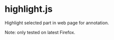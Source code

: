# highlight.js

Highlight selected part in web page for annotation.

Note: only tested on latest Firefox.
